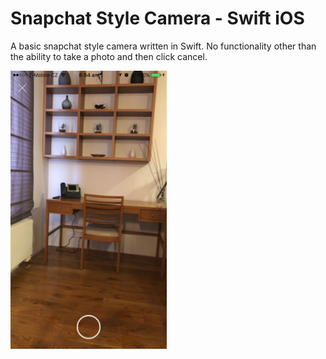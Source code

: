# Snapchat Style Camera - Swift iOS
A basic snapchat style camera written in Swift. No functionality other than the ability to take a photo and then click cancel. 

<img src="screenshot1.PNG" alt="Screenshot of camera" width="250"/>
